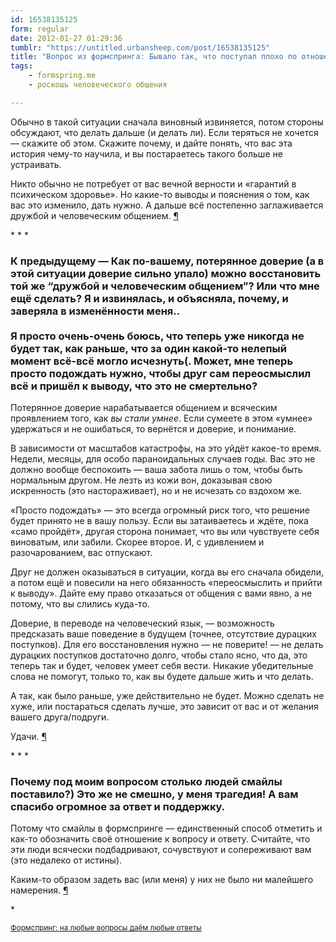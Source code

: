 ```yaml
---
id: 16538135125
form: regular
date: 2012-01-27 01:29:36
tumblr: "https://untitled.urbansheep.com/post/16538135125"
title: "Вопрос из формспринга: Бывало так, что поступал плохо по отношению к другу/подруге, признавалась им в этом, а в итоге и сам утешения не получил (не можешь себе этого простить), и друга/подругу серьёзно отдалил от себя и, возможно, теперь вообще рискуешь потерять. Что делать?"
tags:
    - formspring.me
    - роскошь человеческого общения

---
```


<p>Обычно в такой ситуации сначала виновный извиняется, потом стороны обсуждают, что делать дальше (и делать ли). Если теряться не хочется — скажите об этом. Скажите почему, и дайте понять, что вас эта история чему-то научила, и вы постараетесь такого больше не устраивать.</p>

<p>Никто обычно не потребует от вас вечной верности и «гарантий в психическом здоровье». Но какие-то выводы и пояснения о том, как вас это изменило, дать нужно. А дальше всё постепенно заглаживается дружбой и человеческим общением. <a href="http://www.formspring.me/urbansheep/q/281158783621663112" rel="nofollow">¶</a></p>

<p>* * *</p>

<h3>К предыдущему — Как по-вашему, потерянное доверие (а в этой ситуации доверие сильно упало) можно восстановить той же &ldquo;дружбой и человеческим общением&rdquo;? Или что мне ещё сделать? Я и извинялась, и объясняла, почему, и заверяла в изменённости меня.. <br/><br/>
Я просто очень-очень боюсь, что теперь уже никогда не будет так, как раньше, что за один какой-то нелепый момент всё-всё могло исчезнуть(. Может, мне теперь просто подождать нужно, чтобы друг сам переосмыслил всё и пришёл к выводу, что это не смертельно?</h3>

<p>Потерянное доверие нарабатывается общением и всяческим проявлением того, как <i>вы стали умнее</i>. Если сумеете в этом «умнее» удержаться и не ошибаться, то вернётся и доверие, и понимание.</p>

<p>В зависимости от масштабов катастрофы, на это уйдёт какое-то время. Недели, месяцы, для особо параноидальных случаев годы. Вас это не должно вообще беспокоить — ваша забота лишь о том, чтобы быть нормальным другом. Не лезть из кожи вон, доказывая свою искренность (это настораживает), но и не исчезать со вздохом же.</p>

<p>«Просто подождать» — это всегда огромный риск того, что решение будет принято не в вашу пользу. Если вы затаиваетесь и ждёте, пока «само пройдёт», другая сторона понимает, что вы или чувствуете себя виноватым, или забили. Скорее второе. И, с удивлением и разочарованием, вас отпускают.</p>

<p>Друг не должен оказываться в ситуации, когда вы его сначала обидели, а потом ещё и повесили на него обязанность «переосмыслить и прийти к выводу». Дайте ему право отказаться от общения с вами явно, а не потому, что вы слились куда-то.</p>

<p>Доверие, в переводе на человеческий язык, — возможность предсказать ваше поведение в будущем (точнее, отсутствие дурацких поступков). Для его восстановления нужно — не поверите! — не делать дурацких поступков достаточно долго, чтобы стало ясно, что да, это теперь так и будет, человек умеет себя вести. Никакие убедительные слова не помогут, только то, как вы будете дальше жить и что делать.</p>

<p>А так, как было раньше, уже действительно не будет. Можно сделать не хуже, или постараться сделать лучше, это зависит от вас и от желания вашего друга/подруги.</p>

<p>Удачи. <a href="http://www.formspring.me/urbansheep/q/281180908764012822" rel="nofollow">¶</a></p>

<p>* * *</p>

<h3>Почему под моим вопросом столько людей смайлы поставило?) Это же не смешно, у меня трагедия! А вам спасибо огромное за ответ и поддержку.</h3>

<p>Потому что смайлы в формспринге — единственный способ отметить и как-то обозначить своё отношение к вопросу и ответу. Считайте, что эти люди всячески подбадривают, сочувствуют и сопереживают вам (это недалеко от истины).</p>

<p>Каким-то образом задеть вас (или меня) у них не было ни малейшего намерения. <a href="http://www.formspring.me/urbansheep/q/281427619361065201" rel="nofollow">¶</a></p>

<p>*</p>

<p class="formspringmeFooter">
    <small><a href="http://www.formspring.me/urbansheep?utm_medium=social&amp;utm_source=tumblr&amp;utm_campaign=shareanswer">Формспринг: на любые вопросы даём любые ответы</a></small>
</p>

